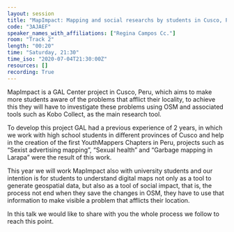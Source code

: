 ```yaml
---
layout: session
title: "MapImpact: Mapping and social researchs by students in Cusco, Perú"
code: "3AJAEF"
speaker_names_with_affiliations: ["Regina Campos Cc."]
room: "Track 2"
length: "00:20"
time: "Saturday, 21:30"
time_iso: "2020-07-04T21:30:00Z"
resources: []
recording: True
---
```

MapImpact is a GAL Center project in Cusco, Peru, which aims to make more students aware of the problems that afflict their locality, to achieve this they will have to investigate these problems using OSM and associated tools such as Kobo Collect, as the main research tool. 

To develop this project GAL had a previous experience of 2 years, in which we work with high school students in different provinces of Cusco and help in the creation of the first YouthMappers Chapters in Peru, projects such as “Sexist advertising mapping”, “Sexual health” and “Garbage mapping in Larapa” were the result of this work.

This year we will work MapImpact also with university students and our intention is for students to understand digital maps not only as a tool to generate geospatial data, but also as a tool of social impact, that is, the process not end when they save the changes in OSM, they have to use that information to make visible a problem that afflicts their location.

In this talk we would like to share with you the whole process we follow to reach this point.
